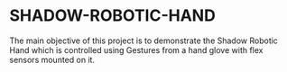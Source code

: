 # SHADOW-ROBOTIC-HAND
The main objective of this project is to  demonstrate the Shadow Robotic Hand which is  controlled using Gestures from a hand glove with flex  sensors mounted on it.

